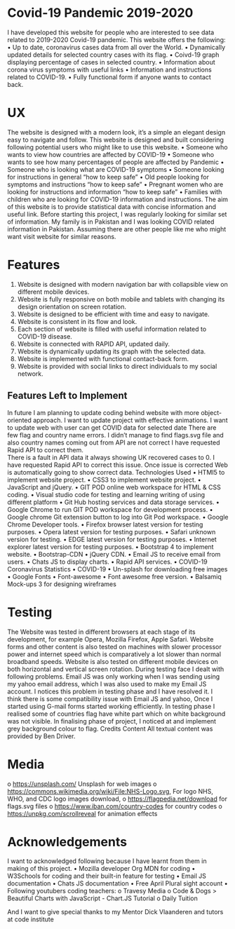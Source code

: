 # Covid-19 Pandemic 2019-2020
I have developed this website for people who are interested to see data related to 2019-2020 Covid-19 pandemic.  This website offers the following:
•	Up to date, coronavirus cases data from all over the World.
•	Dynamically updated details for selected country cases with its flag.
•	Coivd-19 graph displaying percentage of cases in selected country.
•	Information about corona virus symptoms with useful links
•	Information and instructions related to COVID-19.
•	Fully functional form if anyone wants to contact back.
# UX
The website is designed with a modern look, it’s a simple an elegant design easy to navigate and follow. This website is designed and built considering following potential users who might like to use this website.
•	Someone who wants to view how countries are affected by COVID-19
•	Someone who wants to see how many percentages of people are affected by Pandemic
•	Someone who is looking what are COVID-19 symptoms
•	Someone looking for instructions in general “how to keep safe”
•	Old people looking for symptoms and instructions “how to keep safe”
•	Pregnant women who are looking for instructions and information “how to keep safe” 
•	Families with children who are looking for COVID-19 information and instructions.
The aim of this website is to provide statistical data with concise information and useful link. Before starting this project, I was regularly looking for similar set of information. My family is in Pakistan and I was looking COVID related information in Pakistan. Assuming there are other people like me who might want visit website for similar reasons.
# Features
1.	Website is designed with modern navigation bar with collapsible view on different mobile devices.
2.	Website is fully responsive on both mobile and tablets with changing its design orientation on screen rotation.
3.	Website is designed to be efficient with time and easy to navigate.
4.	Website is consistent in its flow and look.
5.	Each section of website is filled with useful information related to COVID-19 disease.
6.	Website is connected with RAPID API, updated daily.
7.	Website is dynamically updating its graph with the selected data.
8.	Website is implemented with functional contact-back form.
9.	Website is provided with social links to direct individuals to my social network.
## Features Left to Implement
In future I am planning to update coding behind website with more object-oriented approach.
I want to update project with effective animations.
I want to update web with user can get COVID data for selected date
There are few flag and country name errors. I didn’t manage to find flags.svg file and also country names coming out from API are not correct I have requested Rapid API to correct them.  
There is a fault in API data it always showing UK recovered cases to 0. I have requested Rapid API to correct this issue. Once issue is corrected Web is automatically going to show correct data. 
Technologies Used
•	HTMI5 to implement website project.
•	CSS3 to implement website project.
•	JavaScript and jQuery.
•	GIT POD online web workspace for HTML & CSS coding.
•	Visual studio code for testing and learning writing of using different platform
•	Git Hub hosting services and data storage services.
•	Google Chrome to run GIT POD workspace for development process.
•	Google chrome Git extension button to log into Git Pod workspace.
•	Google Chrome Developer tools.
•	Firefox browser latest version for testing purposes.
•	Opera latest version for testing purposes.
•	Safari unknown version for testing.
•	EDGE latest version for testing purposes.
•	Internet explorer latest version for testing purposes.
•	Bootstrap 4 to implement website.
•	Bootstrap-CDN
•	jQuery CDN.
•	Email JS to receive email from users. 
•	Chats JS to display charts.
•	Rapid API services.
•	COVID-19 Coronavirus Statistics
•	COVID-19
•	Un-splash for downloading free images
•	Google Fonts
•	Font-awesome
•	Font awesome free version.
•	Balsamiq Mock-ups 3 for designing wireframes
# Testing
The Website was tested in different browsers at each stage of its development, for example Opera, Mozilla Firefox, Apple Safari. Website forms and other content is also tested on machines with slower processor power and internet speed which is comparatively a lot slower than normal broadband speeds. Website is also tested on different mobile devices on both horizontal and vertical screen rotation.
During testing face I dealt with following problems.
Email JS was only working when I was sending using my yahoo email address, which I was also used to make my Email JS account. I notices this problem in testing phase and I have resolved it. I think there is some compatibility issue with Email JS and yahoo, Once I started using G-mail forms started working efficiently. 
In testing phase I realised some of countries flag have white part which on white background was not visible. In finalising phase of project, I noticed at and implement grey background colour to flag.
Credits
Content
All textual content was provided by Ben Driver.

# Media
o	https://unsplash.com/ Unsplash for web images
o	https://commons.wikimedia.org/wiki/File:NHS-Logo.svg, For logo NHS, WHO, and CDC logo images download, 
o	https://flagpedia.net/download for flags.svg files
o	https://www.iban.com/country-codes for country codes
o	https://unpkg.com/scrollreveal	for animation effects

# Acknowledgements
I want to acknowledged following because I have learnt from them in making of this project.
•	Mozilla developer Org MDN for coding
•	W3Schools for coding and their built-in feature for testing
•	Email JS documentation
•	Chats JS documentation 
•	Free April Plural sight account
•	Following youtubers coding teachers:
o	Travesy Media
o	Code & Dogs > Beautiful Charts with JavaScript - Chart.JS Tutorial
o	Daily Tuition
 
And I want to give special thanks to my Mentor Dick Vlaanderen and tutors at code institute
